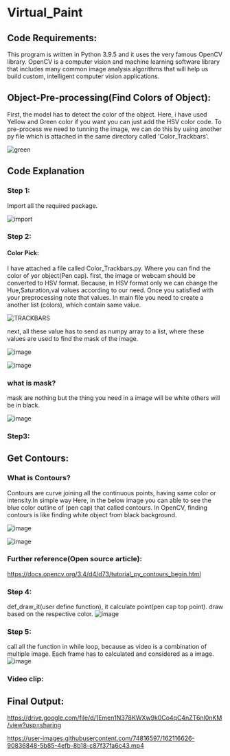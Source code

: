 # Virtual_Paint

## Code Requirements:
This program is written in Python 3.9.5 and it uses the very famous OpenCV library. OpenCV is a computer vision and machine learning software library that includes many common image analysis algorithms that will help us build custom, intelligent computer vision applications.

## Object-Pre-processing(Find Colors of Object):
First, the model has to detect the color of the object. Here, i have used Yellow and Green color if you want you can just add the HSV color code. 
To pre-process we need to tunning the image, we can do this by using another py file which is attached in the same directory called 'Color_Trackbars'.

![green](https://user-images.githubusercontent.com/74816597/118251678-8225bb80-b4c5-11eb-98be-bf5679f4e8da.png)

## Code Explanation
### Step 1: 
Import all the required package.

![import](https://user-images.githubusercontent.com/74816597/118249792-63bec080-b4c3-11eb-832a-4f7e7dedbfe5.png)

### Step 2:
#### Color Pick:
I have attached a file called Color_Trackbars.py. Where you can find the color of yor object(Pen cap).
first, the image or webcam should be converted to HSV format. Because, in HSV format only we can change the Hue,Saturation,val values according to our need.
Once you satisfied with your preprocessing note that values. In main file you need to create a another list (colors), which contain same value. 

![TRACKBARS](https://user-images.githubusercontent.com/74816597/118252364-4dfeca80-b4c6-11eb-8ee9-f052fc598749.png)


next, all these value has to send as numpy array to a list, where these values are used to find the mask of the image. 

![image](https://user-images.githubusercontent.com/74816597/118529386-16f81580-b761-11eb-9a4a-f6270b10952e.png)

![image](https://user-images.githubusercontent.com/74816597/118591581-09bf4300-b7c2-11eb-9f3c-065250c9dc8e.png)


### what is mask?
mask are nothing but the thing you need in a image will be white others will be in black.

![image](https://user-images.githubusercontent.com/74816597/118530214-072d0100-b762-11eb-8bad-85f206a3918c.png)

### Step3:
## Get Contours:
### What is Contours?
Contours are curve joining all the continuous points, having same color or intensity.In simple way Here, in the below image you can able to see the blue color outline of (pen cap) that called contours.
In OpenCV, finding contours is like finding white object from black background.

![image](https://user-images.githubusercontent.com/74816597/118523391-b5cd4380-b75a-11eb-9a74-0e00ae6f5848.png)

![image](https://user-images.githubusercontent.com/74816597/118591257-8271cf80-b7c1-11eb-848b-c2f70fc0bf91.png)

### Further reference(Open source article):
https://docs.opencv.org/3.4/d4/d73/tutorial_py_contours_begin.html

### Step 4:
def_draw_it(user define function), it calculate point(pen cap top point). draw based on the respective color.
![image](https://user-images.githubusercontent.com/74816597/118591695-3ecb9580-b7c2-11eb-9ec6-a7965f9018ff.png)

### Step 5:
call all the function in while loop, because as video is a combination of multiple image. Each frame has to calculated and considered as a image.
![image](https://user-images.githubusercontent.com/74816597/118595593-e055e580-b7c8-11eb-85e6-61e25a8a29c3.png)

### Video clip:

## Final Output:
https://drive.google.com/file/d/1Emen1N378KWXw9k0Co4qC4nZT6nl0nKM/view?usp=sharing






https://user-images.githubusercontent.com/74816597/162116626-90836848-5b85-4efb-8b18-c87f37fa6c43.mp4







